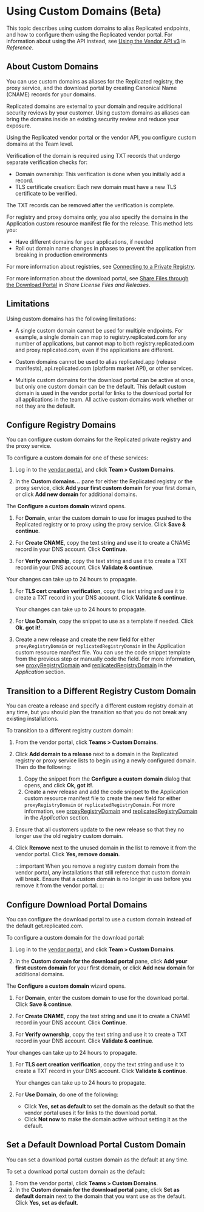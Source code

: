 # Using Custom Domains (Beta)

This topic describes using custom domains to alias Replicated endpoints, and how to configure them using the Replicated vendor portal. For information about using the API instead, see [Using the Vendor API v3](/reference/vendor-api-using) in _Reference_.

## About Custom Domains

You can use custom domains as aliases for the Replicated registry, the proxy service, and the download portal by creating Canonical Name (CNAME) records for your domains.

Replicated domains are external to your domain and require additional security reviews by your customer. Using custom domains as aliases can bring the domains inside an existing security review and reduce your exposure.

Using the Replicated vendor portal or the vendor API, you configure custom domains at the Team level.

Verification of the domain is required using TXT records that undergo separate verification checks for:

- Domain ownership: This verification is done when you initially add a record.
- TLS certificate creation: Each new domain must have a new TLS certificate to be verified.

The TXT records can be removed after the verification is complete.

For registry and proxy domains only, you also specify the domains in the Application custom resource manifest file for the release. This method lets you:

- Have different domains for your applications, if needed
- Roll out domain name changes in phases to prevent the application from breaking in production environments

For more information about registries, see [Connecting to a Private Registry](packaging-private-images).

For more information about the download portal, see [Share Files through the Download Portal](releases-sharing-license-install-script#download-portal) in _Share License Files and Releases_.

## Limitations

Using custom domains has the following limitations:

- A single custom domain cannot be used for multiple endpoints. For example, a single domain can map to registry.replicated.com for any number of applications, but cannot map to both registry.replicated.com and proxy.replicated.com, even if the applications are different.

- Custom domains cannot be used to alias replicated.app (release manifests), api.replicated.com (platform market API), or other services.

- Multiple custom domains for the download portal can be active at once, but only one custom domain can be the default. This default custom domain is used in the vendor portal for links to the download portal for all applications in the team. All active custom domains work whether or not they are the default.


## Configure Registry Domains

You can configure custom domains for the Replicated private registry and the proxy service.

To configure a custom domain for one of these services:

1. Log in to the [vendor portal](https://vendor.replicated.com), and click **Team > Custom Domains**.

1. In the **Custom domains...** pane for either the Replicated registry or the proxy service, click **Add your first custom domain** for your first domain, or click **Add new domain** for additional domains.

  The **Configure a custom domain** wizard opens.

1. For **Domain**, enter the custom domain to use for images pushed to the Replicated registry or to proxy using the proxy service. Click **Save & continue**.

1. For **Create CNAME**, copy the text string and use it to create a CNAME record in your DNS account. Click **Continue**.

1. For **Verify ownership**, copy the text string and use it to create a TXT record in your DNS account. Click **Validate & continue**.

  Your changes can take up to 24 hours to propagate.

1. For **TLS cert creation verification**, copy the text string and use it to create a TXT record in your DNS account. Click **Validate & continue**.

    Your changes can take up to 24 hours to propagate.

1. For **Use Domain**, copy the snippet to use as a template if needed. Click **Ok. got it!**.

1. Create a new release and create the new field for either `proxyRegistryDomain` or `replicatedRegistryDomain` in the Application custom resource manifest file. You can use the code snippet template from the previous step or manually code the field. For more information, see [proxyRegistryDomain](../reference/custom-resource-application#proxyRegistryDomain) and [replicatedRegistryDomain](../reference/custom-resource-application#replicatedRegistryDomain) in the _Application_ section.

## Transition to a Different Registry Custom Domain

You can create a release and specify a different custom registry domain at any time, but you should plan the transition so that you do not break any existing installations.

To transition to a different registry custom domain:

1. From the vendor portal, click **Teams > Custom Domains**.
1. Click **Add domain to a release** next to a domain in the Replicated registry or proxy service lists to begin using a newly configured domain. Then do the following:
    1. Copy the snippet from the **Configure a custom domain** dialog that opens, and click **Ok, got it!**.
    1. Create a new release and add the code snippet to the Application custom resource manifest file to create the new field for either `proxyRegistryDomain` or `replicatedRegistryDomain`. For more information, see [proxyRegistryDomain](../reference/custom-resource-application#proxyRegistryDomain) and [replicatedRegistryDomain](../reference/custom-resource-application#replicatedRegistryDomain) in the _Application_ section.
1. Ensure that all customers update to the new release so that they no longer use the old registry custom domain.
1. Click **Remove** next to the unused domain in the list to remove it from the vendor portal. Click **Yes, remove domain**.

    :::important
    When you remove a registry custom domain from the vendor portal, any installations that still reference that custom domain will break. Ensure that a custom domain is no longer in use before you remove it from the vendor portal.
    :::

## Configure Download Portal Domains

You can configure the download portal to use a custom domain instead of the default get.replicated.com.

To configure a custom domain for the download portal:

1. Log in to the [vendor portal](https://vendor.replicated.com), and click **Team > Custom Domains**.

1. In the **Custom domain for the download portal** pane, click **Add your first custom domain** for your first domain, or click **Add new domain** for additional domains.

  The **Configure a custom domain** wizard opens.

1. For **Domain**, enter the custom domain to use for the download portal. Click **Save & continue**.

1. For **Create CNAME**, copy the text string and use it to create a CNAME record in your DNS account. Click **Continue**.

1. For **Verify ownership**, copy the text string and use it to create a TXT record in your DNS account. Click **Validate & continue**.

  Your changes can take up to 24 hours to propagate.

1. For **TLS cert creation verification**, copy the text string and use it to create a TXT record in your DNS account. Click **Validate & continue**.

    Your changes can take up to 24 hours to propagate.

1. For **Use Domain**, do one of the following:

    - Click **Yes, set as default** to set the domain as the default so that the vendor portal uses it for links to the download portal.
    - Click **Not now** to make the domain active without setting it as the default.

## Set a Default Download Portal Custom Domain

You can set a download portal custom domain as the default at any time.

To set a download portal custom domain as the default:

1. From the vendor portal, click **Teams > Custom Domains**.
1. In the **Custom domain for the download portal** pane, click **Set as default domain** next to the domain that you want use as the default. Click **Yes, set as default**.
